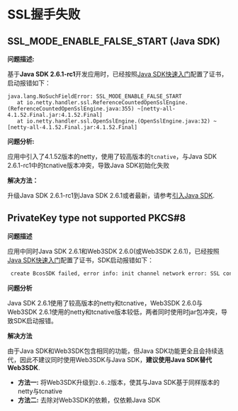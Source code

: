 # SSL握手失败



## SSL_MODE_ENABLE_FALSE_START (Java SDK)

**问题描述:**

基于**Java SDK 2.6.1-rc1**开发应用时，已经按照[Java SDK快速入门](../sdk/java_sdk/quick_start.md)配置了证书，启动报错如下：

 ```
 java.lang.NoSuchFieldError: SSL_MODE_ENABLE_FALSE_START
    at io.netty.handler.ssl.ReferenceCountedOpenSslEngine.(ReferenceCountedOpenSslEngine.java:355) ~[netty-all-4.1.52.Final.jar:4.1.52.Final]
    at io.netty.handler.ssl.OpenSslEngine.(OpenSslEngine.java:32) ~[netty-all-4.1.52.Final.jar:4.1.52.Final]
 ```

**问题分析:**

应用中引入了4.1.52版本的netty，使用了较高版本的`tcnative`，与Java SDK 2.6.1-rc1中的tcnative版本冲突，导致Java SDK初始化失败

**解决方法：**

升级Java SDK 2.6.1-rc1到Java SDK 2.6.1或者最新，请参考[引入Java SDK](../sdk/java_sdk/quick_start.html#java-sdk).

## PrivateKey type not supported PKCS#8

**问题描述**

应用中同时Java SDK 2.6.1和Web3SDK 2.6.0(或Web3SDK 2.6.1)，已经按照[Java SDK快速入门](../sdk/java_sdk/quick_start.md)配置了证书，SDK启动报错如下：

```bash
 create BcosSDK failed, error info: init channel network error: SSL context init failed, please make sure your cert and key files are properly configured. error info: PrivateKey type not supported PKCS#8
 ```

**问题分析**

Java SDK 2.6.1使用了较高版本的netty和tcnative，Web3SDK 2.6.0与Web3SDK 2.6.1使用的netty和tcnative版本较低，两者同时使用时jar包冲突，导致SDK启动报错。

**解决方法**

由于Java SDK和Web3SDK包含相同的功能，但Java SDK功能更全且会持续迭代，因此不建议同时使用Web3SDK与Java SDK，**建议使用Java SDK替代Web3SDK**.

- **方法一:** 将Web3SDK升级到`2.6.2`版本，使其与Java SDK基于同样版本的netty与tcnative
- **方法二:** 去除对Web3SDK的依赖，仅依赖Java SDK
